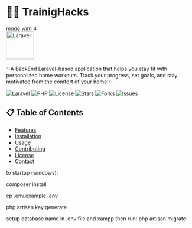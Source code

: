 # 🏋️‍♂️ TrainigHacks
_made with_ ⬇ <br/>  [<img src="https://laravel.com/img/logomark.min.svg" alt="Laravel" width="75">](https://laravel.com/) 
<br/>
<br/>
✨A BackEnd Laravel-based application that helps you stay fit with personalized home workouts. 
Track your progress, set goals, and stay motivated from the comfort of your home!✨

![Laravel](https://img.shields.io/badge/Laravel-10-orange)
![PHP](https://img.shields.io/badge/PHP-%5E8.2-blue)
![License](https://img.shields.io/github/license/https://github.com/KaramMad/TrainigHacks?tab=MIT-1-ov-file#readme)
![Stars](https://img.shields.io/github/stars/https://github.com/KaramMad/TrainigHacks)
![Forks](https://img.shields.io/github/forks/KaramMad/TrainingHacks)
![Issues](https://img.shields.io/github/issues/KaramMad/TrainingHacks)

## 📋 Table of Contents
- [Features](#features)
- [Installation](#installation)
- [Usage](#usage)
- [Contributing](#contributing)
- [License](#license)
- [Contact](#contact)



to startup (windows):

composer install

cp .env.example .env

php artisan key:generate

setup database name in .env file and xampp then run: php artisan migrate

